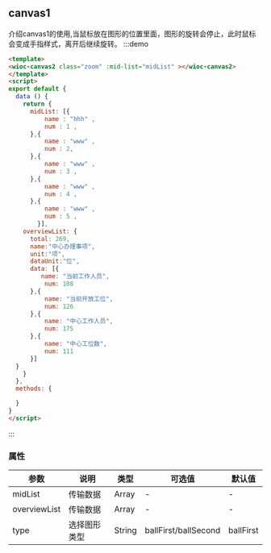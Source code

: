 <script>
export default {
  data () {
    return {
      midList: [{
          name : "hhh" ,
          num : 1 ,
      },{
          name : "www" ,
          num : 2,
      },{
          name : "www" ,
          num : 3 ,
      },{
          name : "www" ,
          num : 4 ,
      },{
          name : "www" ,
          num : 5 ,
        }],
      overviewList: {
          total: 269,
          name:"中心办理事项",
          unit:"项",
          dataUnit:"位",
          data: [{
             name: "当前工作人员",
              num: 108
          },{
              name: "当前开放工位",
              num: 126
          },{
              name: "中心工作人员",
              num: 175
          },{
              name: "中心工位数",
              num: 111
          }]
      }
    }
  },
  methods: {

  }
}
</script>
## canvas1
介绍canvas1的使用,当鼠标放在图形的位置里面，图形的旋转会停止，此时鼠标会变成手指样式，离开后继续旋转。
:::demo
``` html
<template>
<wioc-canvas2 class="zoom" :mid-list="midList" ></wioc-canvas2>
</template>
<script>
export default {
  data () {
    return {
      midList: [{
          name : "hhh" ,
          num : 1 ,
      },{
          name : "www" ,
          num : 2,
      },{
          name : "www" ,
          num : 3 ,
      },{
          name : "www" ,
          num : 4 ,
      },{
          name : "www" ,
          num : 5 ,
        }],
    overviewList: {
      total: 269,
      name:"中心办理事项",
      unit:"项",
      dataUnit:"位",
      data: [{
         name: "当前工作人员",
          num: 108
      },{
          name: "当前开放工位",
          num: 126
      },{
          name: "中心工作人员",
          num: 175
      },{
          name: "中心工位数",
          num: 111
      }]
  }
    }
  },
  methods: {

  }
}
</script>
```
:::

### 属性
| 参数      | 说明    | 类型      | 可选值       | 默认值   |
|---------- |-------- |---------- |-------------  |-------- |
| midList | 传输数据 | Array | - | - |
| overviewList | 传输数据 | Array | - | - |
| type | 选择图形类型 | String | ballFirst/ballSecond | ballFirst |

